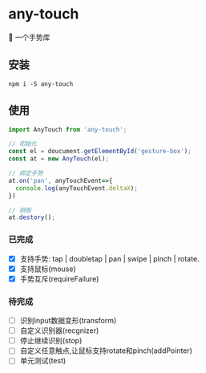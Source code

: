 # any-touch
:wave:    一个手势库

## 安装
```
npm i -S any-touch
```

## 使用
```javascript
import AnyTouch from 'any-touch';

// 初始化
const el = doucument.getElementById('gesture-box');
const at = new AnyTouch(el);

// 绑定手势
at.on('pan', anyTouchEvent=>{
  console.log(anyTouchEvent.deltaX);
})

// 销毁
at.destory();
```

### 已完成
- [x] 支持手势: tap | doubletap | pan | swipe | pinch | rotate.
- [x] 支持鼠标(mouse)
- [x] 手势互斥(requireFailure)

### 待完成
- [ ] 识别input数据变形(transform)
- [ ] 自定义识别器(recgnizer)
- [ ] 停止继续识别(stop)
- [ ] 自定义任意触点,让鼠标支持rotate和pinch(addPointer)
- [ ] 单元测试(test)
